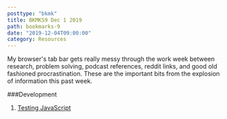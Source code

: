```yaml
---
posttype: "bkmk"
title: BKMKS9 Dec 1 2019
path: bookmarks-9
date: "2019-12-04T09:00:00"
category: Resources
---
```

My browser's tab bar gets really messy through the work week between research, problem solving, podcast references, reddit links, and good old fashioned procrastination. These are the important bits from the explosion of information this past week.

###Development
1. [Testing JavaScript](https://testingjavascript.com/)
